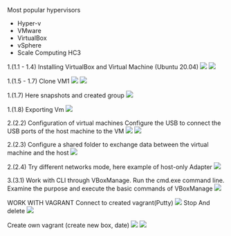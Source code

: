 Most popular hypervisors
- Hyper-v
- VMware
- VirtualBox
- vSphere
- Scale Computing HC3

1.(1.1 - 1.4) Installing VirtualBox and Virtual Machine (Ubuntu 20.04)
<img src="VMVAG/InstallingVM.PNG">
<img src="VMVAG/VM1.png">

1.(1.5 - 1.7) Clone VM1
<img src="VMVAG/Creting_clone.png">
<img src="VMVAG/Clone2.png">

1.(1.7) Here snapshots and created group
<img src="VMVAG/SnapshotTree.png">

1.(1.8) Exporting Vm
<img src="VMVAG/ExportingVM.png">

2.(2.2) Configuration of virtual machines
Configure the USB to connect the USB ports of the host machine to the VM
<img src="VMVAG/USB_1.png">
<img src="VMVAG/USB_2.png">

2.(2.3) Configure a shared folder to exchange data between the virtual machine and
the host
<img src="VMVAG/SharedFolder.png">

2.(2.4) Try different networks mode, here example of host-only Adapter
<img src="VMVAG/Host-onlw Adapter.png">

3.(3.1) Work with CLI through VBoxManage.
  Run the cmd.exe command line.
  Examine the purpose and execute the basic commands of VBoxManage
<img src="VMVAG/Examine_VBoxMnage_command.png">

WORK WITH VAGRANT
Connect to created vagrant(Putty)
<img src="VMVAG/Connet_to_Vagrant_via_Putty.png">
Stop And delete 
<img src="VMVAG/Stop_Destroy_vagrant.png">

Create own vagrant (create new box, date)
<img src="VMVAG/add_new_box_vagrant.png">
<img src="VMVAG/Own_box_vagrant.png">

